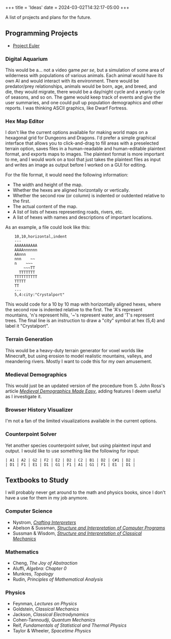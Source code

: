 +++
title = 'Ideas'
date = 2024-03-02T14:32:17-05:00
+++

A list of projects and plans for the future.

## Programming Projects

- [Project Euler](https://projecteuler.net)

### Digital Aquarium

This would be a... not a video game *per se*, but a simulation of some area of wilderness with populations of various animals. Each animal would have its own AI and would interact with its environment. There would be predator/prey relationships, animals would be born, age, and breed, and die, they would migrate, there would be a day/night cycle and a yearly cycle of seasons, and so on. The game would keep track of events and give the user summaries, and one could pull up population demographics and other reports. I was thinking ASCII graphics, like Dwarf Fortress.

### Hex Map Editor

I don't like the current options available for making world maps on a hexagonal grid for Dungeons and Dragons. I'd prefer a simple graphical interface that allows you to click-and-drag to fill areas with a preselected terrain option, saves files in a human-readable and human-editable plaintext format, and exports maps to images. The plaintext format is more important to me, and I would work on a tool that just takes the plaintext files as input and writes an image as output before I worked on a GUI for editing.

For the file format, it would need the following information:

- The width and height of the map.
- Whether the hexes are aligned horizontally or vertically.
- Whether the second row (or column) is indented or outdented relative to the first.
- The actual content of the map.
- A list of lists of hexes representing roads, rivers, etc.
- A list of hexes with names and descriptions of important locations.

As an example, a file could look like this:

```
    10,10,horizontal,indent
    ---
    AAAAAAAAAA
    AAAAnnnnnn
    AAnnn
    nnn    ~~
    n    ~~~
        ~~~TT
      TTTTTTT
    TTTTTTTTTT
    TTTTT
    TT
    ---
    5,4:city:"Crystalport"
```

This would code for a 10 by 10 map with horizontally aligned hexes, where the second row is indented relative to the first. The 'A's represent mountains, 'n's represent hills, '~'s represent water, and 'T's represent trees. The final line is an instruction to draw a "city" symbol at hex (5,4) and label it "Crystalport".

### Terrain Generation

This would be a heavy-duty terrain generator for voxel worlds like Minecraft, but using erosion to model realistic mountains, valleys, and meandering rivers. Mostly I want to code this for my own amusement.

### Medieval Demographics

This would just be an updated version of the procedure from S. John Ross's article [*Medieval Demographics Made Easy*](https://gamingballistic.com/wp-content/uploads/2018/11/Medieval-Demographics-Made-Easy-1.pdf), adding features I deem useful as I investigate it.

### Browser History Visualizer

I'm not a fan of the limited visualizations available in the current options.

### Counterpoint Solver

Yet another species counterpoint solver, but using plaintext input and output. I would like to use something like the following for input:

```
| A1 | A2 | G2 | F2 | E2 | D2 | C2 | B1 | D2 | C#1 | D2 |
| D1 | F1 | E1 | D1 | G1 | F1 | A1 | G1 | F1 | E1  | D1 |
```

## Textbooks to Study

I will probably never get around to the math and physics books, since I don't have a use for them in my job anymore.

### Computer Science

- Nystrom, [*Crafting Interpreters*](https://www.craftinginterpreters.com)
- Abelson & Sussman, [*Structure and Interpretation of Computer Programs*](https://mitp-content-server.mit.edu/books/content/sectbyfn/books_pres_0/6515/sicp.zip/index.html)
- Sussman & Wisdom, [*Structure and Interpretation of Classical Mechanics*](https://mitp-content-server.mit.edu/books/content/sectbyfn/books_pres_0/9579/sicm_edition_2.zip/book.html)

### Mathematics

- Cheng, *The Joy of Abstraction*
- Aluffi, *Algebra: Chapter 0*
- Munkres, *Topology*
- Rudin, *Principles of Mathematical Analysis*

### Physics

- Feynman, *Lectures on Physics*
- Goldstein, *Classical Mechanics*
- Jackson, *Classical Electrodynamics*
- Cohen-Tannoudji, *Quantum Mechanics*
- Reif, *Fundamentals of Statistical and Thermal Physics*
- Taylor & Wheeler, *Spacetime Physics*
